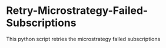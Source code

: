# Retry-Microstrategy-Failed-Subscriptions
This python script retries the microstrategy failed subscriptions
